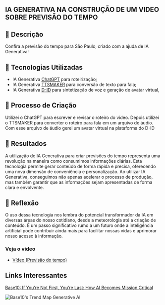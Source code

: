 ## IA GENERATIVA NA CONSTRUÇÃO DE UM VIDEO SOBRE PREVISÃO DO TEMPO

## 📙 Descrição
Confira a previsão do tempo para São Paulo, criado com a ajuda de IA Generativa!

## 🤖 Tecnologias Utilizadas
- IA Generativa [ChatGPT](https://chatgpt.com) para roteirização;
- IA Generativa [TTSMAKER](https://ttsmaker.com/) para conversão de texto para fala;
- IA Generativa [D-ID](https://www.d-id.com/) para sintetização de voz e geração de avatar virtual, 

## 🧐 Processo de Criação
Utilizei o ChatGPT para escrever e revisar o roteiro do vídeo.
Depois utilizei o TTSMAKER para converter o roteiro para fala em um arquivo de áudio. Com esse arquivo de áudio gerei um avatar virtual na plataforma do D-ID


## 🚀 Resultados
A utilização de IA Generativa para criar previsões do tempo representa uma revolução na maneira como consumimos informações diárias. Esta tecnologia permite gerar conteúdo de forma rápida e precisa, oferecendo uma nova dimensão de conveniência e personalização. Ao utilizar IA Generativa, conseguimos não apenas acelerar o processo de produção, mas também garantir que as informações sejam apresentadas de forma clara e envolvente.

## 💭 Reflexão 
O uso dessa tecnologia nos lembra do potencial transformador da IA em diversas áreas do nosso cotidiano, desde a meteorologia até a criação de conteúdo. É um passo significativo rumo a um futuro onde a inteligência artificial pode contribuir ainda mais para facilitar nossas vidas e aprimorar nosso acesso à informação.

### Veja o video

- [Vídeo (Previsão do tempo)](https://studio.d-id.com/share?id=a31c39d8251a49872ecf6eba2152c3f2&utm_source=copy)

## Links Interessantes

[Base10: If You’re Not First, You’re Last: How AI Becomes Mission Critical](https://base10.vc/post/generative-ai-mission-critical/)

![Base10's Trend Map Generative AI](https://github.com/digitalinnovationone/lab-natty-or-not/assets/730492/f4df26e8-f8f7-4419-8252-c69d73ea930c)
